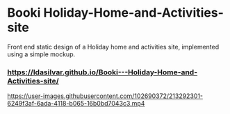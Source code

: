 # Booki Holiday-Home-and-Activities-site #

Front end static design of a Holiday home and activities site, implemented using a simple mockup. 

### https://ldasilvar.github.io/Booki---Holiday-Home-and-Activities-site/ ####




https://user-images.githubusercontent.com/102690372/213292301-6249f3af-6ada-4118-b065-16b0bd7043c3.mp4


